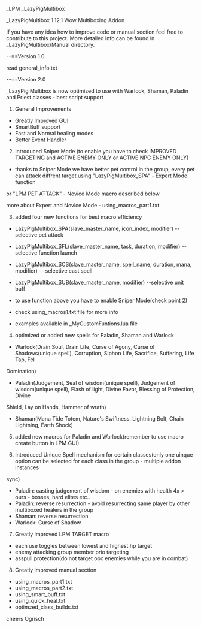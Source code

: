 _LPM _LazyPigMultibox 

_LazyPigMultibox  1.12.1 Wow Multiboxing Addon

If you have any idea how to improve code or manual section feel free to contribute to this project.
More detailed info can be found in _LazyPigMultibox/Manual directory.

--==Version 1.0

read general_info.txt

--==Version 2.0 

_LazyPig Multibox is now optimized to use with Warlock, Shaman, Paladin and Priest classes - best script support

1) General Improvements
- Greatly Improved GUI
- SmartBuff support
- Fast and Normal healing modes
- Better Event Handler

2) Introduced Sniper Mode (to enable you have to check IMPROVED TARGETING and ACTIVE ENEMY ONLY or ACTIVE NPC ENEMY ONLY) 
- thanks to Sniper Mode we have better pet control in the group, every pet can attack diffrent target using "LazyPigMultibox_SPA" - Expert Mode function 

or "LPM PET ATTACK" - Novice Mode macro described below

more about Expert and Novice Mode - using_macros_part1.txt


3) added four new functions for best macro efficiency
- LazyPigMultibox_SPA(slave_master_name, icon_index, modifier) --selective pet attack
- LazyPigMultibox_SFL(slave_master_name, task, duration, modifier) -- selective function launch
- LazyPigMultibox_SCS(slave_master_name, spell_name, duration, mana, modifier) -- selective cast spell
- LazyPigMultibox_SUB(slave_master_name, modifier) --selective unit buff


- to use function above you have to enable Sniper Mode(check point 2)
- check using_macros1.txt file for more info
- examples available in _MyCustomFuntions.lua file

4) optimized or added new spells for Paladin, Shaman and Warlock

- Warlock(Drain Soul, Drain Life, Curse of Agony, Curse of Shadows(unique spell), Corruption, Siphon Life, Sacrifice, Suffering, Life Tap, Fel 

Domination)
- Paladin(Judgement, Seal of wisdom(unique spell), Judgement of wisdom(unique spell), Flash of light, Divine Favor, Blessing of Protection, Divine 

Shield, Lay on Hands, Hammer of wrath)
- Shaman(Mana Tide Totem, Nature's Swiftness, Lightning Bolt, Chain Lightning, Earth Shock)

5) added new macros for Paladin and Warlock(remember to use macro create button in LPM GUI)

6) Introduced Unique Spell mechanism for certain classes(only one uinque option can be selected for each class in the group - multiple addon instances 

sync)
- Paladin: casting judgement of wisdom - on enemies with health 4x > ours - bosses, hard elites etc..
- Paladin: reverse resurrection - avoid resurrecting same player by other multiboxed healers in the group 
- Shaman: reverse resurrection
- Warlock: Curse of Shadow

7) Greatly Improved LPM TARGET macro
- each use toggles between lowest and highest hp target
- enemy attacking group member prio targeting
- asspull protection(do not target ooc enemies while you are in combat)

8) Greatly improved manual section
- using_macros_part1.txt
- using_macros_part2.txt
- using_smart_buff.txt
- using_quick_heal.txt
- optimzed_class_builds.txt


cheers Ogrisch
